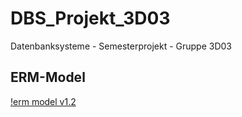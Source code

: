 # DBS_Projekt_3D03
Datenbanksysteme - Semesterprojekt - Gruppe 3D03



## ERM-Model
[!erm model
v1.2](https://user-images.githubusercontent.com/49987011/69871717-d0380680-12b3-11ea-9bef-07bb32f1be67.png)
